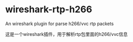 # wireshark-rtp-h266
An wireshark plugin for parse h266/vvc rtp packets

这是一个wireshark插件，用于解析rtp包里面的h266/vvc信息
